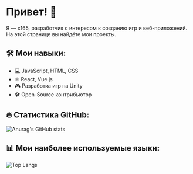 # Привет! 👋

Я — x165, разработчик с интересом к созданию игр и веб-приложений. На этой странице вы найдёте мои проекты.

## 🛠️ Мои навыки:
- 💻 JavaScript, HTML, CSS
- ⚛️ React, Vue.js
- 🎮 Разработка игр на Unity
- 🛠️ Open-Source контрибьютор

## 🔥 Статистика GitHub:
![Anurag's GitHub stats](https://github-readme-stats.vercel.app/api?username=retrojan&show_icons=true&theme=radical)

## 📊 Мои наиболее используемые языки:
![Top Langs](https://github-readme-stats.vercel.app/api/top-langs/?username=retrojan&layout=compact)


